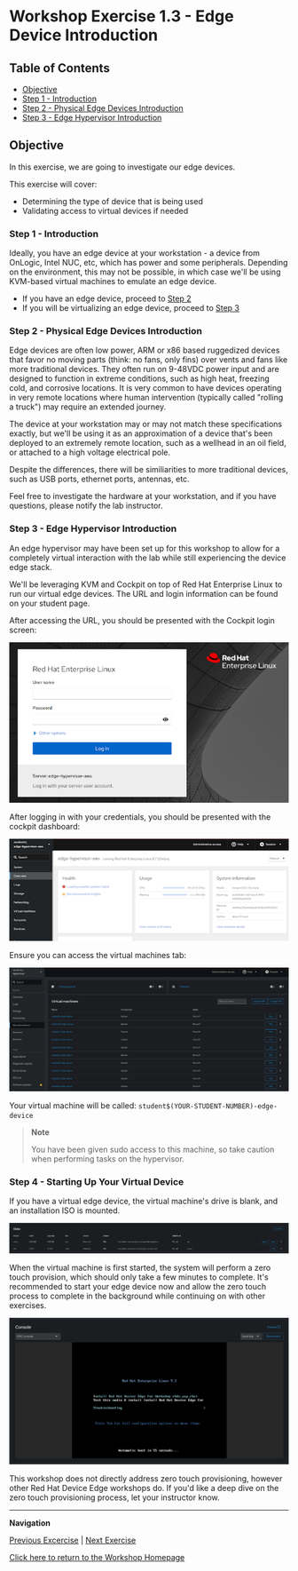 # Workshop Exercise 1.3 - Edge Device Introduction

## Table of Contents

* [Objective](#objective)
* [Step 1 - Introduction](#step-1---introduction)
* [Step 2 - Physical Edge Devices Introduction](#step-2---physical-edge-devices-introduction)
* [Step 3 - Edge Hypervisor Introduction](#step-3---edge-hypervisor-introduction)

## Objective

In this exercise, we are going to investigate our edge devices.

This exercise will cover:

* Determining the type of device that is being used
* Validating access to virtual devices if needed

### Step 1 - Introduction

Ideally, you have an edge device at your workstation - a device from OnLogic, Intel NUC, etc, which has power and some peripherals. Depending on the environment, this may not be possible, in which case we'll be using KVM-based virtual machines to emulate an edge device.

- If you have an edge device, proceed to [Step 2](#step-2---physical-edge-devices-introduction)
- If you will be virtualizing an edge device, proceed to [Step 3](#step-3---edge-hypervisor-introduction)

### Step 2 - Physical Edge Devices Introduction

Edge devices are often low power, ARM or x86 based ruggedized devices that favor no moving parts (think: no fans, only fins) over vents and fans like more traditional devices. They often run on 9-48VDC power input and are designed to function in extreme conditions, such as high heat, freezing cold, and corrosive locations. It is very common to have devices operating in very remote locations where human intervention (typically called "rolling a truck") may require an extended journey.

The device at your workstation may or may not match these specifications exactly, but we'll be using it as an approximation of a device that's been deployed to an extremely remote location, such as a wellhead in an oil field, or attached to a high voltage electrical pole.

Despite the differences, there will be similiarities to more traditional devices, such as USB ports, ethernet ports, antennas, etc.

Feel free to investigate the hardware at your workstation, and if you have questions, please notify the lab instructor.
 
### Step 3 - Edge Hypervisor Introduction

An edge hypervisor may have been set up for this workshop to allow for a completely virtual interaction with the lab while still experiencing the device edge stack.

We'll be leveraging KVM and Cockpit on top of Red Hat Enterprise Linux to run our virtual edge devices. The URL and login information can be found on your student page.

After accessing the URL, you should be presented with the Cockpit login screen:

![Cockpit Login](../images/cockpit-login.png)

After logging in with your credentials, you should be presented with the cockpit dashboard:

![Cockpit Dashboard](../images/cockpit-dashboard.png)

Ensure you can access the virtual machines tab:

![Cockpit Machines](../images/cockpit-machines.png)

Your virtual machine will be called: `student$(YOUR-STUDENT-NUMBER)-edge-device`

> **Note**
>
> You have been given sudo access to this machine, so take caution when performing tasks on the hypervisor.

### Step 4 - Starting Up Your Virtual Device

If you have a virtual edge device, the virtual machine's drive is blank, and an installation ISO is mounted.

![Install ISO](../images/install-iso.png)

When the virtual machine is first started, the system will perform a zero touch provision, which should only take a few minutes to complete. It's recommended to start your edge device now and allow the zero touch process to complete in the background while continuing on with other exercises.

![ZTP Start](../images/ztp-start.png)

This workshop does not directly address zero touch provisioning, however other Red Hat Device Edge workshops do. If you'd like a deep dive on the zero touch provisioning process, let your instructor know.

---
**Navigation**

[Previous Excercise](../1.2-device-intro/) | [Next Exercise](../1.4-application-intro/)

[Click here to return to the Workshop Homepage](../README.md)
